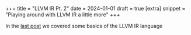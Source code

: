 +++
title = "LLVM IR Pt. 2"
date = 2024-01-01
draft = true
[extra]
snippet = "Playing around with LLVM IR a little more"
+++

In the [last post](@/blog/llvm_ir.md) we covered some basics of the LLVM IR language
